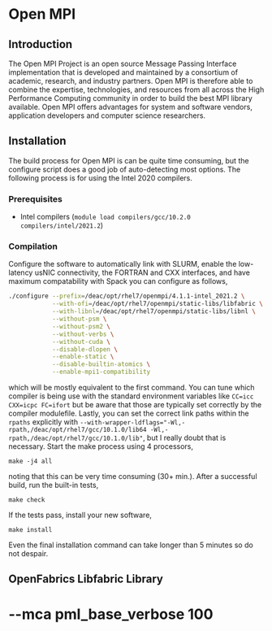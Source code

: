# Open MPI


## Introduction

The Open MPI Project is an open source Message Passing Interface implementation
that is developed and maintained by a consortium of academic, research, and
industry partners. Open MPI is therefore able to combine the expertise,
technologies, and resources from all across the High Performance Computing
community in order to build the best MPI library available. Open MPI offers
advantages for system and software vendors, application developers and computer
science researchers.


## Installation

The build process for Open MPI is can be quite time consuming, but the configure
script does a good job of auto-detecting most options. The following process is
for using the Intel 2020 compilers.


### Prerequisites

* Intel compilers (`module load compilers/gcc/10.2.0 compilers/intel/2021.2`)


### Compilation

Configure the software to automatically link with SLURM, enable the low-latency
usNIC connectivity, the FORTRAN and CXX interfaces, and have maximum
compatability with Spack you can configure as follows,

```sh
./configure --prefix=/deac/opt/rhel7/openmpi/4.1.1-intel_2021.2 \
            --with-ofi=/deac/opt/rhel7/openmpi/static-libs/libfabric \
            --with-libnl=/deac/opt/rhel7/openmpi/static-libs/libnl \
            --without-psm \
            --without-psm2 \
            --without-verbs \
            --without-cuda \
            --disable-dlopen \
            --enable-static \
            --disable-builtin-atomics \
            --enable-mpi1-compatibility
```

which will be mostly equivalent to the first command. You can tune which
compiler is being use with the standard environment variables like `CC=icc
CXX=icpc FC=ifort` but be aware that those are typically set correctly by the
compiler modulefile. Lastly, you can set the correct link paths within the
`rpaths` explicitly with
`--with-wrapper-ldflags="-Wl,-rpath,/deac/opt/rhel7/gcc/10.1.0/lib64
-Wl,-rpath,/deac/opt/rhel7/gcc/10.1.0/lib"`, but I really doubt that is
necessary. Start the make process using 4 processors,

```
make -j4 all
```

noting that this can be very time consuming (30+ min.). After a successful
build, run the built-in tests,

```
make check
```

If the tests pass, install your new software,

```
make install
```

Even the final installation command can take longer than 5 minutes so do not
despair.

## OpenFabrics Libfabric Library



# --mca pml_base_verbose 100
